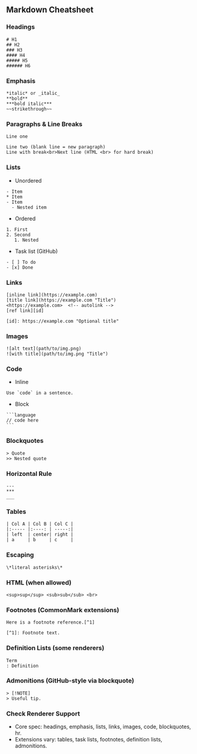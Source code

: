 ## Markdown Cheatsheet

### Headings
```
# H1
## H2
### H3
#### H4
##### H5
###### H6
```

### Emphasis
```
*italic* or _italic_
**bold**
***bold italic***
~~strikethrough~~
```

### Paragraphs & Line Breaks
```
Line one

Line two (blank line = new paragraph)
Line with break<br>Next line (HTML <br> for hard break)
```

### Lists
- Unordered
```
- Item
* Item
- Item
  - Nested item
```

- Ordered
```
1. First
2. Second
   1. Nested
```

- Task list (GitHub)
```
- [ ] To do
- [x] Done
```

### Links
```
[inline link](https://example.com)
[title link](https://example.com "Title")
<https://example.com>  <!-- autolink -->
[ref link][id]

[id]: https://example.com "Optional title"
```

### Images
```
![alt text](path/to/img.png)
![with title](path/to/img.png "Title")
```

### Code
- Inline
```
Use `code` in a sentence.
```

- Block
````
```language
// code here
```
````

### Blockquotes
```
> Quote
>> Nested quote
```

### Horizontal Rule
```
---
***
___
```

### Tables
```
| Col A | Col B | Col C |
|:----- |:----: | -----:|
| left  | center| right |
| a     | b     | c     |
```

### Escaping
```
\*literal asterisks\*
```

### HTML (when allowed)
```
<sup>sup</sup> <sub>sub</sub> <br>
```

### Footnotes (CommonMark extensions)
```
Here is a footnote reference.[^1]

[^1]: Footnote text.
```

### Definition Lists (some renderers)
```
Term
: Definition
```

### Admonitions (GitHub-style via blockquote)
```
> [!NOTE]
> Useful tip.
```

### Check Renderer Support
- Core spec: headings, emphasis, lists, links, images, code, blockquotes, hr.
- Extensions vary: tables, task lists, footnotes, definition lists, admonitions.
